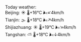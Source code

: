 Today weather:  
Beijing: ☀️   🌡️+16°C 🌬️↙4km/h  
Tianjin: 🌫  🌡️+18°C 🌬️↗4km/h  
Shijiazhuang: ☀️   🌡️+19°C 🌬️↘4km/h  
Tangshan: ⛅️  🌡️+18°C 🌬️↓4km/h  
